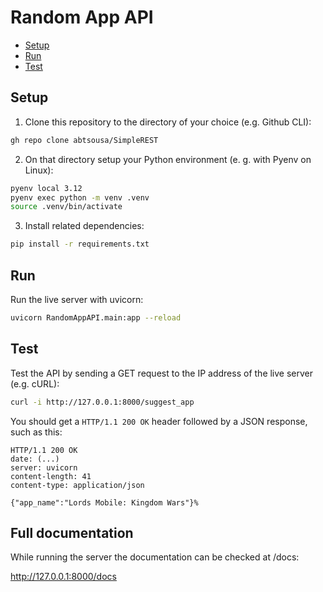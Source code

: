 # Random App API

<!--toc:start-->

- [Setup](#setup)
- [Run](#Run)
- [Test](#Test)
<!--toc:end-->

## Setup

1. Clone this repository to the directory of your choice (e.g. Github CLI):

```bash
gh repo clone abtsousa/SimpleREST
```

2. On that directory setup your Python environment (e. g. with Pyenv on Linux):

```bash
pyenv local 3.12
pyenv exec python -m venv .venv
source .venv/bin/activate
```

3. Install related dependencies:

```bash
pip install -r requirements.txt
```

## Run

Run the live server with uvicorn:

```bash
uvicorn RandomAppAPI.main:app --reload
```

## Test

Test the API by sending a GET request to the IP address of the live server (e.g. cURL):

```bash
curl -i http://127.0.0.1:8000/suggest_app
```

You should get a `HTTP/1.1 200 OK` header followed by a JSON response, such as this:

```text
HTTP/1.1 200 OK
date: (...)
server: uvicorn
content-length: 41
content-type: application/json

{"app_name":"Lords Mobile: Kingdom Wars"}%
```

## Full documentation

While running the server the documentation can be checked at /docs:

http://127.0.0.1:8000/docs
